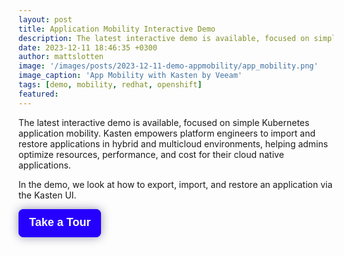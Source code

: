 ```yaml
---
layout: post
title: Application Mobility Interactive Demo
description: The latest interactive demo is available, focused on simple Kubernetes application migration.
date: 2023-12-11 18:46:35 +0300
author: mattslotten
image: '/images/posts/2023-12-11-demo-appmobility/app_mobility.png'
image_caption: 'App Mobility with Kasten by Veeam'
tags: [demo, mobility, redhat, openshift]
featured:
---
```

<p>
The latest interactive demo is available, focused on simple Kubernetes application mobility. Kasten empowers platform engineers to import and restore applications in hybrid and multicloud environments, helping admins optimize resources, performance, and cost for their cloud native applications.
</p>
<p>
In the demo, we look at how to export, import, and restore an application via the Kasten UI.
</p>
<div>
        <script src="https://js.storylane.io/js/v1/storylane.js"></script>
        <button onclick="Storylane.Play({type: 'popup', demo_type: 'html', width: 1863, height: 970, scale: '0.95', demo_url: 'https://veeam.storylane.io/demo/jegjyvq5ks9x', padding_bottom: '56.25%'})" class="sl-preview-cta" style="background-color:#2600FF;border:none;border-radius:8px;box-shadow:0px 0px 15px rgba(26, 19, 72, 0.45);color:#FFFFFF;cursor:pointer;display:inline-block;font-family:Poppins, Arial, sans-serif;font-size:clamp(18px, 1.599vw, 22px);font-weight:600;height:clamp(45px, 3.996vw, 55px);line-height:1.2;padding:0 clamp(15px, 1.776vw, 20px);text-overflow:ellipsis;transform:translateZ(0);transition:background 0.4s;white-space:nowrap;width:auto;z-index:999999">Take a Tour<div class="sl-preview-cta-ripple" style="position:absolute;border:1px solid #2600FF;inset:0;border-radius:inherit;pointer-events:none"><div class="sl-preview-cta-ripple-shadow" style="box-shadow:#2600FF 0px 0px 4px 4px;opacity:0;border-radius:inherit;position:absolute;inset:0"></div></div></button><style>.sl-preview-cta:hover .sl-preview-cta-ripple{transition:all 1s cubic-bezier(0,0,.2,1);inset:-0.75em!important;opacity:0!important}.sl-preview-cta:hover .sl-preview-cta-ripple-shadow{opacity:0.125!important;}</style>
      </div>
        
        
        